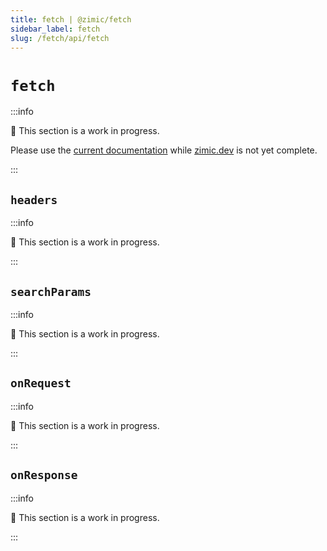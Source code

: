 ```yaml
---
title: fetch | @zimic/fetch
sidebar_label: fetch
slug: /fetch/api/fetch
---
```


# `fetch`

:::info

🚧 This section is a work in progress.

Please use the [current documentation](https://github.com/zimicjs/zimic/wiki) while [zimic.dev](/) is not yet complete.

:::

## `headers`

:::info

🚧 This section is a work in progress.

:::

## `searchParams`

:::info

🚧 This section is a work in progress.

:::

## `onRequest`

:::info

🚧 This section is a work in progress.

:::

## `onResponse`

:::info

🚧 This section is a work in progress.

:::
